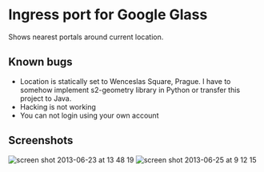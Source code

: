 Ingress port for Google Glass
========================

Shows nearest portals around current location.

Known bugs
----------

- Location is statically set to Wenceslas Square, Prague. I have to somehow implement s2-geometry library in Python or transfer this project to Java.
- Hacking is not working
- You can not login using your own account

Screenshots
-----------

![screen shot 2013-06-23 at 13 48 19](https://f.cloud.github.com/assets/935614/701001/c968c4c2-dd66-11e2-85d2-d15f5ebdabcf.png)
![screen shot 2013-06-25 at 9 12 15](https://f.cloud.github.com/assets/935614/701002/cb8dbdf2-dd66-11e2-8def-f0963bc87d1b.png)
